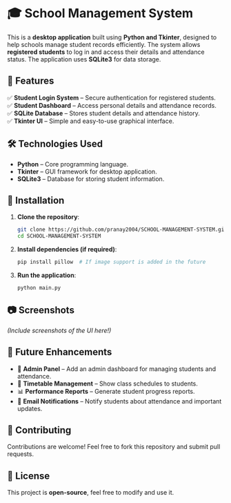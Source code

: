 # 🎓 School Management System  

This is a **desktop application** built using **Python and Tkinter**, designed to help schools manage student records efficiently. The system allows **registered students** to log in and access their details and attendance status. The application uses **SQLite3** for data storage.  

## 🚀 Features  
✅ **Student Login System** – Secure authentication for registered students.  
✅ **Student Dashboard** – Access personal details and attendance records.  
✅ **SQLite Database** – Stores student details and attendance history.  
✅ **Tkinter UI** – Simple and easy-to-use graphical interface.  

## 🛠️ Technologies Used  
- **Python** – Core programming language.  
- **Tkinter** – GUI framework for desktop application.  
- **SQLite3** – Database for storing student information.  

## 📌 Installation  
1. **Clone the repository**:  
   ```sh
   git clone https://github.com/pranay2004/SCHOOL-MANAGEMENT-SYSTEM.git
   cd SCHOOL-MANAGEMENT-SYSTEM
   ```
2. **Install dependencies (if required)**:  
   ```sh
   pip install pillow  # If image support is added in the future  
   ```
3. **Run the application**:  
   ```sh
   python main.py
   ```

## 📷 Screenshots  
*(Include screenshots of the UI here!)*  

## 📢 Future Enhancements  
- 🏫 **Admin Panel** – Add an admin dashboard for managing students and attendance.  
- 📅 **Timetable Management** – Show class schedules to students.  
- 📊 **Performance Reports** – Generate student progress reports.  
- 📩 **Email Notifications** – Notify students about attendance and important updates.  

## 🤝 Contributing  
Contributions are welcome! Feel free to fork this repository and submit pull requests.  

## 📜 License  
This project is **open-source**, feel free to modify and use it.  
